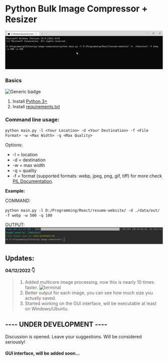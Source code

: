 # Python Bulk Image Compressor + Resizer
![animation](https://github.com/georgekhananaev/py-image-compressor/blob/main/screenshots/animation.gif?raw=true)


### Basics
![Generic badge](https://img.shields.io/badge/Python_3.11-Supported-green.svg)

1. Install [Python 3+](https://www.python.org/downloads/)
2. Install [requirements.txt](https://note.nkmk.me/en/python-pip-install-requirements/)


### Command line usage:

```
python main.py -l <Your Location> -d <Your Destination> -f <File Format> -w <Max Width> -q <Max Quality>
```

Options: 
* -l = location
* -d = destination
* -w = max width
* -q = quality 
* -f = format (supported formats: webp, jpeg, png, gif, tiff) for more check[ PIL Documentation](https://pillow.readthedocs.io/en/stable/handbook/image-file-formats.html).

**Example:**

COMMAND:

```
python main.py -l D:/Programming/React/resume-website/ -d ./data/out/ -f webp -w 500 -q 100
```

OUTPUT:
![terminal](https://github.com/georgekhananaev/py-image-compressor/blob/main/screenshots/screenshot.jpg?raw=true)

## Updates:

**04/12/2022 👇️**
> 1. Added multicore image processing, now this is nearly 10 times faster.
> ![terminal](https://github.com/georgekhananaev/py-image-compressor/blob/main/screenshots/multicore.gif?raw=true)
> 2. Better output for each image, you can see how much size you actually saved.
> 3. Started working on the GUI interface, will be executable at least on Windows/Ubuntu.


## ---- UNDER DEVELOPMENT ----

Discussion is opened. Leave your suggestions. Will be considered seriously!
#### GUI interface, will be added soon...

